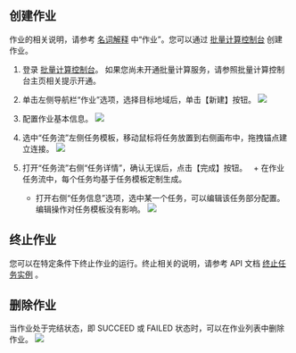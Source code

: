 ## 创建作业

作业的相关说明，请参考 [名词解释](http://tce.fsphere.cn/document/product/599/10396) 中“作业”。您可以通过 [批量计算控制台](http://console.tce.fsphere.cn/batch/task) 创建作业。

1. 登录 [批量计算控制台](http://console.tce.fsphere.cn/batch/task)。   如果您尚未开通批量计算服务，请参照批量计算控制台主页相关提示开通。

2. 单击左侧导航栏“作业”选项，选择目标地域后，单击【新建】按钮。
![](http://imgcache.tce.fsphere.cn/static/mc.qcloudimg.com/static/img/7bc845062d2b91aac30f548511ab183c/image.jpg)

3. 配置作业基本信息。
![](http://imgcache.tce.fsphere.cn/static/mc.qcloudimg.com/static/img/adfad5bef466330a4f5583a84531f4af/image.jpg)

4. 选中“任务流”左侧任务模板，移动鼠标将任务放置到右侧画布中，拖拽锚点建立连接。
 ![](http://imgcache.tce.fsphere.cn/static/mc.qcloudimg.com/static/img/8c2f1e4e4121a5beaf874425c47a243f/image.jpg)

5. 打开“任务流”右侧“任务详情”，确认无误后，点击【完成】按钮。
   + 在作业任务流中，每个任务均基于任务模板定制生成。
   + 打开右侧“任务信息”选项，选中某一个任务，可以编辑该任务部分配置。编辑操作对任务模板没有影响。
   ![](http://imgcache.tce.fsphere.cn/static/mc.qcloudimg.com/static/img/7e8faba3818f7ff2ada687ed7602be2e/image.jpg)
   
## 终止作业
您可以在特定条件下终止作业的运行。终止相关的说明，请参考 API 文档 [终止任务实例](http://tce.fsphere.cn/document/product/599/12688) 。

## 删除作业
当作业处于完结状态，即 SUCCEED 或 FAILED 状态时，可以在作业列表中删除作业。
![](http://imgcache.tce.fsphere.cn/static/mc.qcloudimg.com/static/img/2abcf3d06f446395c8bafa0c955abd2f/image.jpg)



